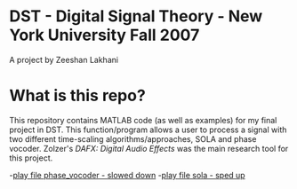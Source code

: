# DST - Digital Signal Theory - New York University Fall 2007
A project by Zeeshan Lakhani


# What is this repo?
This repository contains MATLAB code (as well as examples) for my final project in DST. This function/program allows a user to process a signal with two different time-scaling algorithms/approaches, SOLA and phase vocoder. Zolzer's *DAFX: Digital Audio Effects* was the main research tool for this project. 

-[play file phase_vocoder - slowed down](https://github.com/lscmoscar/digitalsignaltheory_final/raw/master/time-scaled%20files/forChadphasevo.wav)
-[play file sola - sped up](https://github.com/lscmoscar/digitalsignaltheory_final/raw/master/time-scaled%20files/forChadsola.wav)